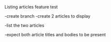 Listing articles feature test

-create branch
-create 2 articles to display

-list the two articles

-expect both article titles and bodies to be present
